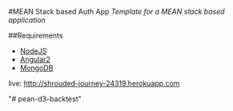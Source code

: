 #MEAN Stack based Auth App
_Template for a MEAN stack based application_

##Requirements
* [NodeJS](https://nodejs.org/)
* [Angular2](https://angular.io/)
* [MongoDB](https://www.mongodb.com/)


live: http://shrouded-journey-24319.herokuapp.com


"# pean-d3-backtest" 
